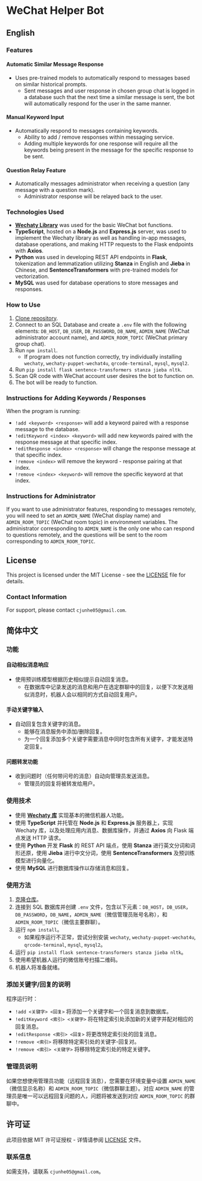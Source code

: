# WeChat Helper Bot

## English

### Features

#### Automatic Similar Message Response

* Uses pre-trained models to automatically respond to messages based on similar historical prompts.
  * Sent messages and user response in chosen group chat is logged in a database such that the next time a similar message is sent, the bot will automatically respond for the user in the same manner.

#### Manual Keyword Input

* Automatically respond to messages containing keywords.
  * Ability to add / remove responses within messaging service.
  * Adding multiple keywords for one response will require all the keywords being present in the message for the specific response to be sent.

#### Question Relay Feature

* Automatically messages administrator when receiving a question (any message with a question mark).
  * Administrator response will be relayed back to the user.

### Technologies Used

* [**Wechaty Library**](https://wechaty.js.org/) was used for the basic WeChat bot functions.
* **TypeScript**, hosted on a **Node.js** and **Express.js** server, was used to implement the Wechaty library as well as handling in-app messages, database operations, and making HTTP requests to the Flask endpoints with **Axios**.
* **Python** was used in developing REST API endpoints in **Flask**, tokenization and lemmatization utilizing **Stanza** in English and **Jieba** in Chinese, and **SentenceTransformers** with pre-trained models for vectorization.
* **MySQL** was used for database operations to store messages and responses.

### How to Use

1. [Clone repository](https://github.com/junhecui/chatbot).
2. Connect to an SQL Database and create a `.env` file with the following elements: `DB_HOST`, `DB_USER`, `DB_PASSWORD`, `DB_NAME`, `ADMIN_NAME` (WeChat administrator account name), and `ADMIN_ROOM_TOPIC` (WeChat primary group chat).
3. Run `npm install`.
   * If program does not function correctly, try individually installing `wechaty`, `wechaty-puppet-wechat4u`, `qrcode-terminal`, `mysql`, `mysql2`.
4. Run `pip install flask sentence-transformers stanza jieba nltk`.
5. Scan QR code with WeChat account user desires the bot to function on.
6. The bot will be ready to function.

### Instructions for Adding Keywords / Responses

When the program is running:

* `!add <keyword> <response>` will add a keyword paired with a response message to the database.
* `!editKeyword <index> <keyword>` will add new keywords paired with the response message at that specific index.
* `!editResponse <index> <response>` will change the response message at that specific index.
* `!remove <index>` will remove the keyword - response pairing at that index.
* `!remove <index> <keyword>` will remove the specific keyword at that index.

### Instructions for Administrator

If you want to use administrator features, responding to messages remotely, you will need to set an `ADMIN_NAME` (WeChat display name) and `ADMIN_ROOM_TOPIC` (WeChat room topic) in environment variables. The administrator corresponding to `ADMIN_NAME` is the only one who can respond to questions remotely, and the questions will be sent to the room corresponding to `ADMIN_ROOM_TOPIC`.

## License

This project is licensed under the MIT License - see the [LICENSE](LICENSE.txt) file for details.

### Contact Information

For support, please contact `cjunhe05@gmail.com`.

## 简体中文

### 功能

#### 自动相似消息响应

* 使用预训练模型根据历史相似提示自动回复消息。
  * 在数据库中记录发送的消息和用户在选定群聊中的回复，以便下次发送相似消息时，机器人会以相同的方式自动回复用户。

#### 手动关键字输入

* 自动回复包含关键字的消息。
  * 能够在消息服务中添加/删除回复。
  * 为一个回复添加多个关键字需要消息中同时包含所有关键字，才能发送特定回复。

#### 问题转发功能

* 收到问题时（任何带问号的消息）自动向管理员发送消息。
  * 管理员的回复将被转发给用户。

### 使用技术

* 使用 [**Wechaty 库**](https://wechaty.js.org/) 实现基本的微信机器人功能。
* 使用 **TypeScript** 并托管在 **Node.js** 和 **Express.js** 服务器上，实现 Wechaty 库，以及处理应用内消息、数据库操作，并通过 **Axios** 向 Flask 端点发送 HTTP 请求。
* 使用 **Python** 开发 **Flask** 的 REST API 端点，使用 **Stanza** 进行英文分词和词形还原，使用 **Jieba** 进行中文分词，使用 **SentenceTransformers** 及预训练模型进行向量化。
* 使用 **MySQL** 进行数据库操作以存储消息和回复。

### 使用方法

1. [克隆仓库](https://github.com/junhecui/chatbot)。
2. 连接到 SQL 数据库并创建 `.env` 文件，包含以下元素：`DB_HOST`，`DB_USER`，`DB_PASSWORD`，`DB_NAME`，`ADMIN_NAME`（微信管理员账号名称），和 `ADMIN_ROOM_TOPIC`（微信主要群聊）。
3. 运行 `npm install`。
   * 如果程序运行不正常，尝试分别安装 `wechaty`, `wechaty-puppet-wechat4u`, `qrcode-terminal`, `mysql`, `mysql2`。
4. 运行 `pip install flask sentence-transformers stanza jieba nltk`。
5. 使用希望机器人运行的微信账号扫描二维码。
6. 机器人将准备就绪。

### 添加关键字/回复的说明

程序运行时：

* `!add <关键字> <回复>` 将添加一个关键字和一个回复消息到数据库。
* `!editKeyword <索引> <关键字>` 将在特定索引处添加新的关键字并配对相应的回复消息。
* `!editResponse <索引> <回复>` 将更改特定索引处的回复消息。
* `!remove <索引>` 将移除特定索引处的关键字-回复对。
* `!remove <索引> <关键字>` 将移除特定索引处的特定关键字。

### 管理员说明

如果您想使用管理员功能（远程回复消息），您需要在环境变量中设置 `ADMIN_NAME`（微信显示名称）和 `ADMIN_ROOM_TOPIC`（微信群聊主题）。对应 `ADMIN_NAME` 的管理员是唯一可以远程回复问题的人，问题将被发送到对应 `ADMIN_ROOM_TOPIC` 的群聊中。

## 许可证

此项目依据 MIT 许可证授权 - 详情请参阅 [LICENSE](LICENSE.txt) 文件。

### 联系信息

如需支持，请联系 `cjunhe05@gmail.com`。
